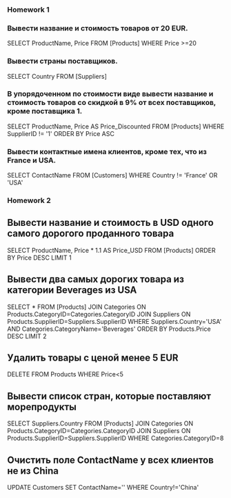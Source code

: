 ### Homework 1

### Вывести название и стоимость товаров от 20 EUR.
SELECT
ProductName,
Price
FROM [Products]
WHERE Price >=20

### Вывести страны поставщиков.
SELECT 
Country
FROM [Suppliers]

### В упорядоченном по стоимости виде вывести название и стоимость товаров со скидкой в 9% от всех поставщиков, кроме поставщика 1.
SELECT
ProductName,
Price AS Price_Discounted
FROM [Products]
WHERE SupplierID != '1'
ORDER BY Price ASC

### Вывести контактные имена клиентов, кроме тех, что из France и USA.
SELECT 
ContactName 
FROM [Customers]
WHERE
Country != 'France' OR 'USA'



### Homework 2

## Вывести название и стоимость в USD одного самого дорогого проданного товара
SELECT 
ProductName,
Price * 1.1 AS Price_USD
FROM [Products]
ORDER BY Price DESC
LIMIT 1

## Вывести два самых дорогих товара из категории Beverages из USA
SELECT *
FROM [Products]
JOIN Categories ON Products.CategoryID=Categories.CategoryID
JOIN Suppliers ON Products.SupplierID=Suppliers.SupplierID
WHERE 
Suppliers.Country='USA' 
AND 
Categories.CategoryName='Beverages'
ORDER BY Products.Price DESC
LIMIT 2

## Удалить товары с ценой менее 5 EUR
DELETE FROM Products
WHERE Price<5

## Вывести список стран, которые поставляют морепродукты
SELECT
Suppliers.Country
FROM [Products]
JOIN Categories ON Products.CategoryID=Categories.CategoryID
JOIN Suppliers ON Products.SupplierID=Suppliers.SupplierID
WHERE
Categories.CategoryID=8

## Очистить поле ContactName у всех клиентов не из China
UPDATE Customers
SET ContactName=''
WHERE Country!='China'

